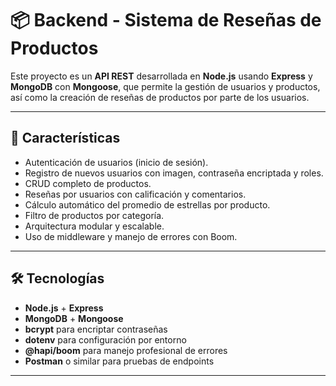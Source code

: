 # 📦 Backend - Sistema de Reseñas de Productos

Este proyecto es un **API REST** desarrollada en **Node.js** usando **Express** y **MongoDB** con **Mongoose**, que permite la gestión de usuarios y productos, así como la creación de reseñas de productos por parte de los usuarios.

---

## 🚀 Características

- Autenticación de usuarios (inicio de sesión).
- Registro de nuevos usuarios con imagen, contraseña encriptada y roles.
- CRUD completo de productos.
- Reseñas por usuarios con calificación y comentarios.
- Cálculo automático del promedio de estrellas por producto.
- Filtro de productos por categoría.
- Arquitectura modular y escalable.
- Uso de middleware y manejo de errores con Boom.

---

## 🛠️ Tecnologías

- **Node.js** + **Express**
- **MongoDB** + **Mongoose**
- **bcrypt** para encriptar contraseñas
- **dotenv** para configuración por entorno
- **@hapi/boom** para manejo profesional de errores
- **Postman** o similar para pruebas de endpoints

---
